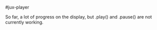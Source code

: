 #jux-player

So far, a lot of progress on the display, but .play() and .pause() are not currently working.


